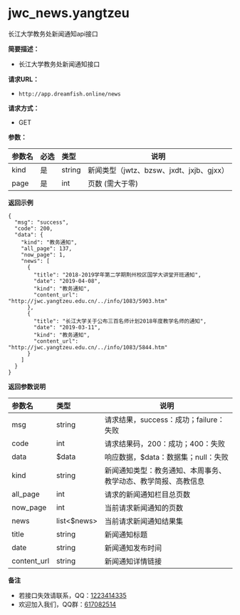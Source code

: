 # jwc_news.yangtzeu
长江大学教务处新闻通知api接口


**简要描述：**

- 长江大学教务处新闻通知接口

**请求URL：**
- ` http://app.dreamfish.online/news `

**请求方式：**
- GET

**参数：**

|参数名|必选|类型|说明|
|:----    |:---|:----- |-----   |
|kind |是  |string |新闻类型（jwtz、bzsw、jxdt、jxjb、gjxx）  |
|page |是  |int | 页数 (需大于零)   |

 **返回示例**

```
{
  "msg": "success",
  "code": 200,
  "data": {
    "kind": "教务通知",
    "all_page": 137,
    "now_page": 1,
    "news": [
      {
        "title": "2018-2019学年第二学期荆州校区国学大讲堂开班通知",
        "date": "2019-04-08",
        "kind": "教务通知",
        "content_url": "http://jwc.yangtzeu.edu.cn/../info/1083/5903.htm"
      },
      {
        "title": "长江大学关于公布三百名师计划2018年度教学名师的通知",
        "date": "2019-03-11",
        "kind": "教务通知",
        "content_url": "http://jwc.yangtzeu.edu.cn/../info/1083/5844.htm"
      }
    ]
  }
}
```

 **返回参数说明**

|参数名|类型|说明|
|:-----  |:-----|-----                           |
|msg |string   |请求结果，success：成功；failure：失败  |
|code |int   |请求结果码，200：成功；400：失败  |
|data |$data   |响应数据，$data：数据集；null：失败  |
|kind |string   |新闻通知类型：教务通知、本周事务、教学动态、教学简报、高教信息  |
|all_page |int   |请求的新闻通知栏目总页数  |
|now_page |int   |当前请求新闻通知的页数  |
|news |list<$news>   |当前请求新闻通知结果集  |
|title |string   |新闻通知标题  |
|date |string   |新闻通知发布时间  |
|content_url |string   |新闻通知详情链接  |

 **备注**

- 若接口失效请联系，QQ：[1223414335](http://qm.qq.com/cgi-bin/qm/qr?k=z2XFXTzDNSwr-kfZ9lC2FafXsfYhVTJa "1223414335")
- 欢迎加入我们，QQ群：[617082514](http://qm.qq.com/cgi-bin/qm/qr?k=zkeHz0NMV_dwdhJxSLCaqPSbzsbnXmiz "617082514")
